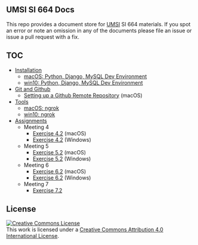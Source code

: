 ## UMSI SI 664 Docs
This repo provides a document store for [UMSI](https://www.si.umich.edu/) SI 664 materials.  If you spot an error or note an omission in any of the documents please file an issue or issue a pull request with a fix.

## TOC
* [Installation](install)
    - [macOS: Python, Django, MySQL Dev Environment](install/mac-brew_python_django_mysql-install.md)
    - [win10: Python, Django, MySQL Dev Environment](install/win-choco_python_django_mysql-install.md)
* [Git and Github](github)
    - [Setting up a Github Remote Repository](github/github-mac.md) (macOS)
* [Tools](tools)
    - [macOS: ngrok](tools/mac-ngrok.md)
    - [win10: ngrok](tools/win-ngrok.md)
* [Assignments](exercises)
  * Meeting 4
    - [Exercise 4.2](exercises/assignment_v4p2_mac.md) (macOS)
    - [Exercise 4.2](exercises/assignment_v4p2_win.md) (Windows)
  * Meeting 5
    - [Exercise 5.2](exercises/assignment_v5p2_mac.md) (macOS)
    - [Exercise 5.2](exercises/assignment_v5p2_win.md) (Windows)
  * Meeting 6
    - [Exercise 6.2](exercises/assignment_v6p2_mac.md) (macOS)
    - [Exercise 6.2](exercises/assignment_v6p2_win.md) (Windows)
  * Meeting 7
    - [Exercise 7.2](exercises/assignment_v7p2.md)

## License
<a rel="license" href="http://creativecommons.org/licenses/by/4.0/"><img alt="Creative Commons License" style="border-width:0" src="https://i.creativecommons.org/l/by/4.0/88x31.png" /></a><br />This work is licensed under a <a rel="license" href="http://creativecommons.org/licenses/by/4.0/">Creative Commons Attribution 4.0 International License</a>.
